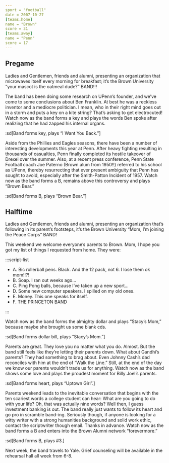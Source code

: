```yaml
---
sport = "football"
date = 2007-10-27
[teams.home]
name = "Brown"
score = 31
[teams.away]
name = "Penn"
score = 17
---
```


## Pregame

Ladies and Gentlemen, friends and alumni, presenting an organization that microwaves itself every morning for breakfast; it’s the Brown University “your mascot is the oatmeal dude?” BAND!!!

The band has been doing some research on UPenn’s founder, and we’ve come to some conclusions about Ben Franklin. At best he was a reckless inventor and a mediocre politician. I mean, who in their right mind goes out in a storm and puts a key on a kite string? That’s asking to get electrocuted! Watch now as the band forms a key and plays the words Ben spoke after realizing that he had zapped his internal organs.

:sd[Band forms key, plays “I Want You Back.”]

Aside from the Phillies and Eagles seasons, there have been a number of interesting developments this year at Penn. After heavy fighting resulting in thousands of casualties, Penn finally completed its hostile takeover of Drexel over the summer. Also, at a recent press conference, Penn State Football coach Joe Paterno (Brown alum from 1950!!) referred to his school as UPenn, thereby resurrecting that ever present ambiguity that Penn has sought to avoid, especially after the Smith-Patton Incident of 1957. Watch now as the band forms a B, remains above this controversy and plays “Brown Bear.”

:sd[Band forms B, plays “Brown Bear.”]

## Halftime

Ladies and Gentlemen, friends and alumni, presenting an organization that’s following in its parent’s footsteps, it’s the Brown University “Mom, I’m joining the Peace Corps” BAND!

This weekend we welcome everyone’s parents to Brown. Mom, I hope you got my list of things I requested from home. They were:

:::script-list

- A. Bic rollerball pens. Black. And the 12 pack, not 6. I lose them ok mom!!?!
- B. Soap. I ran out weeks ago…
- C. Ping Pong balls, because I’ve taken up a new sport…
- D. Some new computer speakers. I spilled on my old ones.
- E. Money. This one speaks for itself.
- F. THE PRINCETON BAND

:::

Watch now as the band forms the almighty dollar and plays “Stacy’s Mom,” because maybe she brought us some blank cds.

:sd[Band forms dollar bill, plays “Stacy’s Mom.”]

Parents are great. They love you no matter what you do. Almost. But the band still feels like they’re letting their parents down. What about Gandhi’s parents? They had something to brag about. Even Johnny Cash’s dad reconciles with him at the end of “Walk the Line.” Still, at the end of the day we know our parents wouldn’t trade us for anything. Watch now as the band shows some love and plays the proudest moment for Billy Joel’s parents.

:sd[Band forms heart, plays “Uptown Girl”.]

Parents weekend leads to the inevitable conversation that begins with the ten scariest words a college student can hear: What are you going to do with your life? Oh, that was actually nine words? Well then, I guess investment banking is out. The band really just wants to follow its heart and go pro in scramble band-ing. Seriously though, if anyone is looking for a witty writer with a strong humanities background and solid work ethic, contact the scriptwriter though email. Thanks in advance. Watch now as the band forms a B and enters into the Brown Alumni network “forevermore.”

:sd[Band forms B, plays #3.]

Next week, the band travels to Yale. Grief counseling will be available in the rehearsal hall all week from 6-8.
